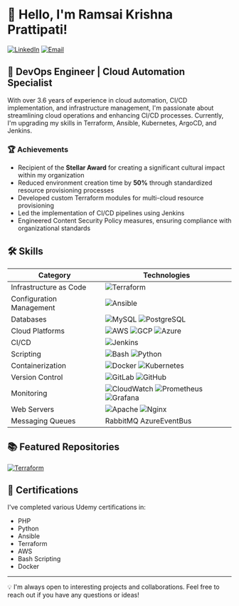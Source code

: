 # 👋 Hello, I'm Ramsai Krishna Prattipati!

[![LinkedIn](https://img.shields.io/badge/LinkedIn-Connect-blue)](https://www.linkedin.com/in/ramsai-krishna-prattipati-50322218b)
[![Email](https://img.shields.io/badge/Email-Contact-red)](mailto:ramsaikcp@gmail.com)

## 🚀 DevOps Engineer | Cloud Automation Specialist

With over 3.6 years of experience in cloud automation, CI/CD implementation, and infrastructure management, I'm passionate about streamlining cloud operations and enhancing CI/CD processes. Currently, I'm upgrading my skills in Terraform, Ansible, Kubernetes, ArgoCD, and Jenkins.

### 🏆 Achievements
- Recipient of the **Stellar Award** for creating a significant cultural impact within my organization
- Reduced environment creation time by **50%** through standardized resource provisioning processes
- Developed custom Terraform modules for multi-cloud resource provisioning
- Led the implementation of CI/CD pipelines using Jenkins
- Engineered Content Security Policy measures, ensuring compliance with organizational standards

## 🛠️ Skills

| Category | Technologies |
|----------|--------------|
| Infrastructure as Code | ![Terraform](https://img.shields.io/badge/Terraform-7B42BC?style=flat&logo=terraform&logoColor=white) |
| Configuration Management | ![Ansible](https://img.shields.io/badge/Ansible-EE0000?style=flat&logo=ansible&logoColor=white) |
| Databases | ![MySQL](https://img.shields.io/badge/MySQL-4479A1?style=flat&logo=mysql&logoColor=white) ![PostgreSQL](https://img.shields.io/badge/PostgreSQL-336791?style=flat&logo=postgresql&logoColor=white) |
| Cloud Platforms | ![AWS](https://img.shields.io/badge/AWS-232F3E?style=flat&logo=amazon-aws&logoColor=white) ![GCP](https://img.shields.io/badge/GCP-4285F4?style=flat&logo=google-cloud&logoColor=white) ![Azure](https://img.shields.io/badge/Azure-0089D6?style=flat&logo=microsoft-azure&logoColor=white) |
| CI/CD | ![Jenkins](https://img.shields.io/badge/Jenkins-D24939?style=flat&logo=jenkins&logoColor=white) |
| Scripting | ![Bash](https://img.shields.io/badge/Bash-4EAA25?style=flat&logo=gnu-bash&logoColor=white) ![Python](https://img.shields.io/badge/Python-3776AB?style=flat&logo=python&logoColor=white) |
| Containerization | ![Docker](https://img.shields.io/badge/Docker-2496ED?style=flat&logo=docker&logoColor=white) ![Kubernetes](https://img.shields.io/badge/Kubernetes-326CE5?style=flat&logo=kubernetes&logoColor=white) |
| Version Control | ![GitLab](https://img.shields.io/badge/GitLab-FCA121?style=flat&logo=gitlab&logoColor=white) ![GitHub](https://img.shields.io/badge/GitHub-181717?style=flat&logo=github&logoColor=white) |
| Monitoring | ![CloudWatch](https://img.shields.io/badge/CloudWatch-FF4F8B?style=flat&logo=amazon-cloudwatch&logoColor=white) ![Prometheus](https://img.shields.io/badge/Prometheus-E6522C?style=flat&logo=prometheus&logoColor=white) ![Grafana](https://img.shields.io/badge/Grafana-F46800?style=flat&logo=grafana&logoColor=white) |
| Web Servers | ![Apache](https://img.shields.io/badge/Apache-D22128?style=flat&logo=apache&logoColor=white) ![Nginx](https://img.shields.io/badge/Nginx-009639?style=flat&logo=nginx&logoColor=white) |
| Messaging Queues | RabbitMQ AzureEventBus |

## 📚 Featured Repositories

[![Terraform](https://img.shields.io/badge/Terraform-Repository-7B42BC?style=for-the-badge&logo=terraform&logoColor=white)](https://github.com/ramsaikrishnap/terraform)

## 📜 Certifications

I've completed various Udemy certifications in:
- PHP
- Python
- Ansible
- Terraform
- AWS
- Bash Scripting
- Docker

---

💡 I'm always open to interesting projects and collaborations. Feel free to reach out if you have any questions or ideas!
